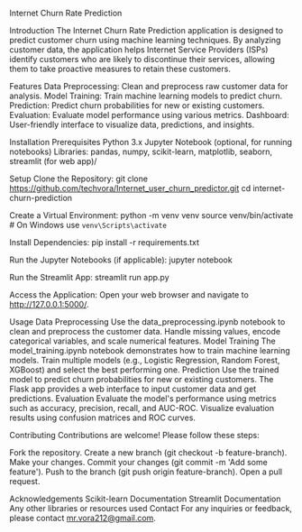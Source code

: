 Internet Churn Rate Prediction

Introduction
The Internet Churn Rate Prediction application is designed to predict customer churn using machine learning techniques. By analyzing customer data, the application helps Internet Service Providers (ISPs) identify customers who are likely to discontinue their services, allowing them to take proactive measures to retain these customers.

Features
Data Preprocessing: Clean and preprocess raw customer data for analysis.
Model Training: Train machine learning models to predict churn.
Prediction: Predict churn probabilities for new or existing customers.
Evaluation: Evaluate model performance using various metrics.
Dashboard: User-friendly interface to visualize data, predictions, and insights.


Installation
Prerequisites
Python 3.x
Jupyter Notebook (optional, for running notebooks)
Libraries: pandas, numpy, scikit-learn, matplotlib, seaborn, streamlit (for web app)/

Setup
Clone the Repository:
git clone https://github.com/techvora/Internet_user_churn_predictor.git
cd internet-churn-prediction

Create a Virtual Environment:
python -m venv venv
source venv/bin/activate  # On Windows use `venv\Scripts\activate`

Install Dependencies:
pip install -r requirements.txt

Run the Jupyter Notebooks (if applicable):
jupyter notebook

Run the Streamlit App:
streamlit run app.py

Access the Application:
Open your web browser and navigate to http://127.0.0.1:5000/.

Usage
Data Preprocessing
Use the data_preprocessing.ipynb notebook to clean and preprocess the customer data.
Handle missing values, encode categorical variables, and scale numerical features.
Model Training
The model_training.ipynb notebook demonstrates how to train machine learning models.
Train multiple models (e.g., Logistic Regression, Random Forest, XGBoost) and select the best performing one.
Prediction
Use the trained model to predict churn probabilities for new or existing customers.
The Flask app provides a web interface to input customer data and get predictions.
Evaluation
Evaluate the model's performance using metrics such as accuracy, precision, recall, and AUC-ROC.
Visualize evaluation results using confusion matrices and ROC curves.

Contributing
Contributions are welcome! Please follow these steps:

Fork the repository.
Create a new branch (git checkout -b feature-branch).
Make your changes.
Commit your changes (git commit -m 'Add some feature').
Push to the branch (git push origin feature-branch).
Open a pull request.

Acknowledgements
Scikit-learn Documentation
Streamlit Documentation
Any other libraries or resources used
Contact
For any inquiries or feedback, please contact mr.vora212@gmail.com.

